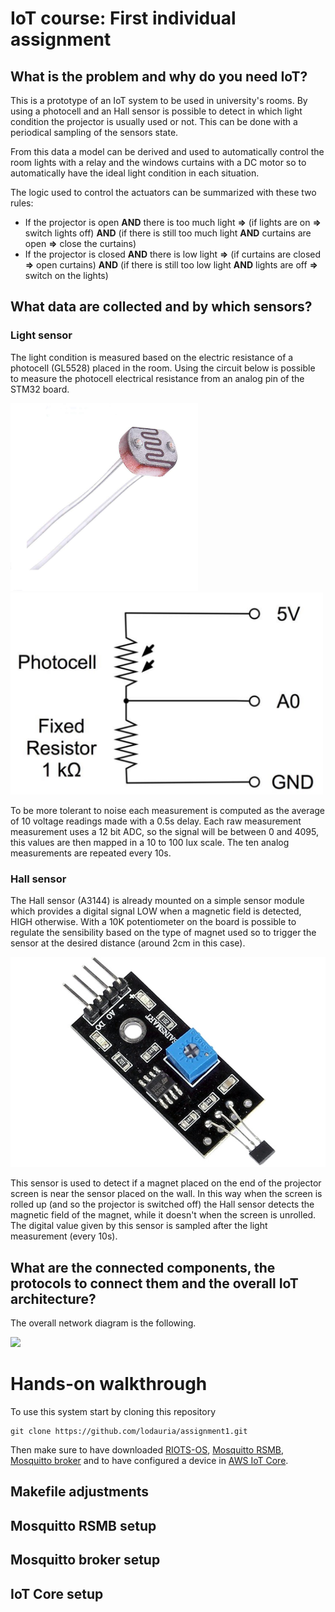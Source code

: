 # IoT course: First individual assignment

## What is the problem and why do you need IoT?

This is a prototype of an IoT system to be used in university's rooms. By using a photocell and an Hall sensor is possible to detect in which light condition the projector is usually used or not. This can be done with a periodical sampling of the sensors state.

From this data a model can be derived and used to automatically control the room lights with a relay and the windows curtains with a DC motor so to automatically have the ideal light condition in each situation.

The logic used to control the actuators can be summarized with these two rules:
- If the projector is open **AND** there is too much light **=>** (if lights are on **=>** switch lights off) **AND** (if there is still too much light **AND** curtains are open **=>** close the curtains)
- If the projector is closed **AND** there is low light **=>** (if curtains are closed **=>** open curtains) **AND** (if there is still too low light **AND** lights are off **=>** switch on the lights)

## What data are collected and by which sensors?

### Light sensor

The light condition is measured based on the electric resistance of a photocell (GL5528) placed in the room. Using the circuit below is possible to measure the photocell electrical resistance from an analog pin of the STM32 board.

<img src="./photo_res.jpg" width="300"> <img src="./photo_circ.png" width="500">

To be more tolerant to noise each measurement is computed as the average of 10 voltage readings made with a 0.5s delay. Each raw measurement measurement uses a 12 bit ADC, so the signal will be between 0 and 4095, this values are then mapped in a 10 to 100 lux scale. The ten analog measurements are repeated every 10s.

### Hall sensor

The Hall sensor (A3144) is already mounted on a simple sensor module which provides a digital signal LOW when a magnetic field is detected, HIGH otherwise. With a 10K potentiometer on the board is possible to regulate the sensibility based on the type of magnet used so to trigger the sensor at the desired distance (around 2cm in this case).

<img src="./hall_sensor.jpg" width="600">

This sensor is used to detect if a magnet placed on the end of the projector screen is near the sensor placed on the wall. In this way when the screen is rolled up (and so the projector is switched off) the Hall sensor detects the magnetic field of the magnet, while it doesn't when the screen is unrolled. The digital value given by this sensor is sampled after the light measurement (every 10s).

## What are the connected components, the protocols to connect them and the overall IoT architecture?

The overall network diagram is the following.

<img src="./network.png" width="800">

# Hands-on walkthrough

To use this system start by cloning this repository

    git clone https://github.com/lodauria/assignment1.git

Then make sure to have downloaded [RIOTS-OS](https://github.com/RIOT-OS/RIOT), [Mosquitto RSMB](https://github.com/eclipse/mosquitto.rsmb), [Mosquitto broker]() and to have configured a device in [AWS IoT Core](https://aws.amazon.com/it/iot-core/).

## Makefile adjustments

## Mosquitto RSMB setup

## Mosquitto broker setup

## IoT Core setup
